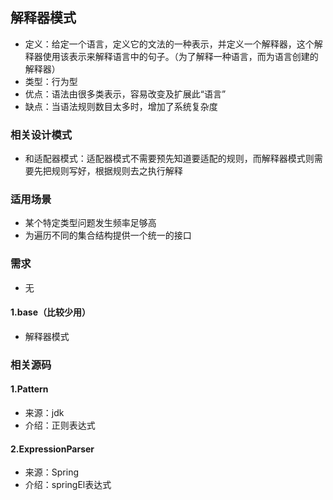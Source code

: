 ## 解释器模式
* 定义：给定一个语言，定义它的文法的一种表示，并定义一个解释器，这个解释器使用该表示来解释语言中的句子。（为了解释一种语言，而为语言创建的解释器）
* 类型：行为型
* 优点：语法由很多类表示，容易改变及扩展此“语言”
* 缺点：当语法规则数目太多时，增加了系统复杂度

### 相关设计模式
* 和适配器模式：适配器模式不需要预先知道要适配的规则，而解释器模式则需要先把规则写好，根据规则去之执行解释

### 适用场景
* 某个特定类型问题发生频率足够高
* 为遍历不同的集合结构提供一个统一的接口

### 需求
* 无

#### 1.base（比较少用）
* 解释器模式

### 相关源码
#### 1.Pattern
* 来源：jdk
* 介绍：正则表达式
#### 2.ExpressionParser
* 来源：Spring
* 介绍：springEl表达式
